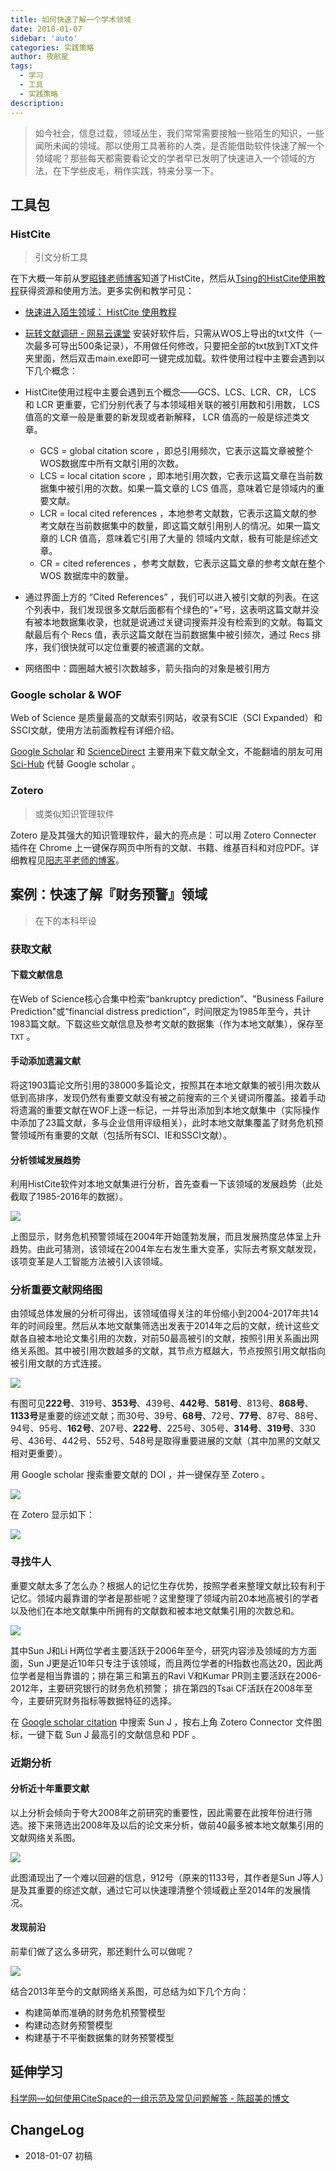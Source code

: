 ```yaml
---
title: 如何快速了解一个学术领域
date: 2018-01-07
sidebar: 'auto'
categories: 实践策略
author: 夜航星
tags:
  - 学习
  - 工具
  - 实践策略
description: 
---
```


>   如今社会，信息过载，领域丛生，我们常常需要接触一些陌生的知识，一些闻所未闻的领域。那以使用工具著称的人类，是否能借助软件快速了解一个领域呢？那些每天都需要看论文的学者早已发明了快速进入一个领域的方法，在下学些皮毛，稍作实践，特来分享一下。

## 工具包

### HistCite

>   引文分析工具

在下大概一年前从[罗昭锋老师博客](http://blog.sciencenet.cn/blog-304685-383399.html)知道了HistCite，然后从[Tsing的HistCite使用教程](https://zhuanlan.zhihu.com/p/20902898)获得资源和使用方法。更多实例和教学可见：

* [快速进入陌生领域： HistCite 使用教程](http://ztever.com/histcite-manu/)
* [玩转文献调研 - 网易云课堂](http://study.163.com/course/introduction/1373003.htm#/courseDetail)
安装好软件后，只需从WOS上导出的txt文件（一次最多可导出500条记录），不用做任何修改，只要把全部的txt放到TXT文件夹里面，然后双击main.exe即可一键完成加载。软件使用过程中主要会遇到以下几个概念：

* HistCite使用过程中主要会遇到五个概念——GCS、LCS、LCR、CR， LCS 和 LCR 更重要，它们分别代表了与本领域相关联的被引用数和引用数， LCS 值高的文章一般是重要的新发现或者新解释， LCR 值高的一般是综述类文章。
   * GCS = global citation score ，即总引用频次，它表示这篇文章被整个WOS数据库中所有文献引用的次数。
   * LCS = local citation score ，即本地引用次数，它表示这篇文章在当前数据集中被引用的次数。如果一篇文章的 LCS 值高，意味着它是领域内的重要文献。
   * LCR = local cited references ，本地参考文献数，它表示这篇文献的参考文献在当前数据集中的数量，即这篇文献引用别人的情况。如果一篇文章的 LCR 值高，意味着它引用了大量的  领域内文献，极有可能是综述文章。
   * CR = cited references ，参考文献数，它表示这篇文章的参考文献在整个 WOS 数据库中的数量。
* 通过界面上方的 “Cited References” ，我们可以进入被引文献的列表。在这个列表中，我们发现很多文献后面都有个绿色的“+”号，这表明这篇文献并没有被本地数据集收录，也就是说通过关键词搜索并没有检索到的文献。每篇文献最后有个 Recs 值，表示这篇文献在当前数据集中被引频次，通过 Recs 排序，我们很快就可以定位重要的被遗漏的文献。
* 网络图中：圆圈越大被引次数越多，箭头指向的对象是被引用方

### Google scholar & WOF

Web of Science 是质量最高的文献索引网站，收录有SCIE（SCI Expanded）和SSCI文献，使用方法前面教程有详细介绍。

[Google Scholar](https://scholar.google.com.sg/schhp?hl=zh-CN) 和 [ScienceDirect](http://www.sciencedirect.com/) 主要用来下载文献全文，不能翻墙的朋友可用 [Sci-Hub](https://sci-hub.org.cn/schhp?hl=zh-TW&as_sdt=0,5) 代替 Google scholar 。

### Zotero

>   或类似知识管理软件

Zotero 是及其强大的知识管理软件，最大的亮点是：可以用 Zotero Connecter 插件在 Chrome 上一键保存网页中所有的文献、书籍、维基百科和对应PDF。详细教程见[阳志平老师的博客](http://www.yangzhiping.com/tech/)。

## 案例：快速了解『财务预警』领域

> 在下的本科毕设

### 获取文献

#### 下载文献信息

在Web of Science核心合集中检索“bankruptcy prediction”、"Business Failure Prediction"或“financial distress prediction”，时间限定为1985年至今，共计1983篇文献。下载这些文献信息及参考文献的数据集（作为本地文献集），保存至 `TXT` 。

#### 手动添加遗漏文献

将这1903篇论文所引用的38000多篇论文，按照其在本地文献集的被引用次数从低到高排序，发现仍然有重要文献没有被之前搜索的三个关键词所覆盖。接着手动将遗漏的重要文献在WOF上逐一标记，一并导出添加到本地文献集中（实际操作中添加了23篇文献，多与企业信用评级相关），此时本地文献集覆盖了财务危机预警领域所有重要的文献（包括所有SCI、IE和SSCI文献）。

#### 分析领域发展趋势

利用HistCite软件对本地文献集进行分析，首先查看一下该领域的发展趋势（此处截取了1985-2016年的数据）。

![](http://images.austinxt.com/cy论文数统计.JPG)

上图显示，财务危机预警领域在2004年开始蓬勃发展，而且发展热度总体呈上升趋势。由此可猜测，该领域在2004年左右发生重大变革，实际去考察文献发现，该项变革是人工智能方法被引入该领域。

### 分析重要文献网络图

由领域总体发展的分析可得出，该领域值得关注的年份缩小到2004-2017年共14年的时间段里。然后从本地文献集筛选出发表于2014年之后的文献，统计这些文献各自被本地论文集引用的次数，对前50最高被引的文献，按照引用关系画出网络关系图。其中被引用次数越多的文献，其节点方框越大，节点按照引用文献指向被引用文献的方式连接。

![](http://images.austinxt.com/50afterlanguage&2004-.bmp)

有图可见**222号**、319号、**353号**、439号、**442号**、**581号**、813号、**868号**、**1133号**是重要的综述文献；而30号、39号、**68号**、72号、**77号**、87号、88号、94号、95号、**162号**、207号、**222号**、225号、305号、**314号**、**319号**、330号、436号、442号、552号、548号是取得重要进展的文献（其中加黑的文献又相对更重要）。

用 Google scholar 搜索重要文献的 DOI ，并一键保存至 Zotero 。

![](http://images.austinxt.com/Predicting_financial_distress_and_corporate_failure__A_review_from_the_state-of-the-art_definitions__modeling__sampling__and_featuring_approaches_-_ScienceDirect.png)

在 Zotero 显示如下：

![](http://images.austinxt.com/Zotero.png)

### 寻找牛人

重要文献太多了怎么办？根据人的记忆生存优势，按照学者来整理文献比较有利于记忆。领域内最靠谱的学者是那些呢？这里整理了领域内前20本地高被引的学者以及他们在本地文献集中所拥有的文献数和被本地文献集引用的次数总和。

![](http://images.austinxt.com/cy学者排名.JPG)

其中Sun J和Li H两位学者主要活跃于2006年至今，研究内容涉及领域的方方面面，Sun J更是近10年只专注于该领域，而且两位学者的H指数也高达20，因此两位学者是相当靠谱的；排在第三和第五的Ravi V和Kumar PR则主要活跃在2006-2012年，主要研究银行的财务危机预警； 排在第四的Tsai CF活跃在2008年至今，主要研究财务指标等数据特征的选择。

在 [Google scholar citation](https://scholar.google.com/citations?mauthors=&hl=en&view_op=search_authors) 中搜索 Sun J ，按右上角 Zotero Connector 文件图标，一键下载 Sun J 最高引的文献信息和 PDF 。

### 近期分析

#### 分析近十年重要文献

以上分析会倾向于夸大2008年之前研究的重要性，因此需要在此按年份进行筛选。接下来筛选出2008年及以后的论文来分析，做前40最多被本地文献集引用的文献网络关系图。

![](http://images.austinxt.com/2008-.bmp)

此图涌现出了一个难以回避的信息，912号（原来的1133号，其作者是Sun J等人）是及其重要的综述文献，通过它可以快速理清整个领域截止至2014年的发展情况。

#### 发现前沿

前辈们做了这么多研究，那还剩什么可以做呢？

![](http://images.austinxt.com/2013-.bmp)

结合2013年至今的文献网络关系图，可总结为如下几个方向：

- 构建简单而准确的财务危机预警模型
- 构建动态财务预警模型
- 构建基于不平衡数据集的财务预警模型

## 延伸学习

[科学网—如何使用CiteSpace的一组示范及常见问题解答 - 陈超美的博文](http://blog.sciencenet.cn/blog-496649-838067.html)

## ChangeLog

- 2018-01-07 初稿